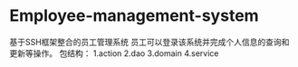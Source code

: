 # Employee-management-system
基于SSH框架整合的员工管理系统
员工可以登录该系统并完成个人信息的查询和更新等操作。
包结构：
1.action
2.dao
3.domain
4.service